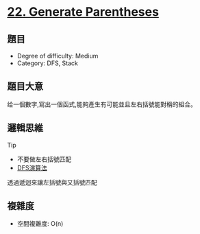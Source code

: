 # [22. Generate Parentheses](https://leetcode.com/problems/generate-parentheses/)

## 題目
- Degree of difficulty: Medium
- Category: DFS, Stack

## 題目大意
给一個數字,寫出一個函式,能夠產生有可能並且左右括號能對稱的組合。

## 邏輯思維
Tip
* 不要做左右括號匹配
* [DFS演算法](https://ithelp.ithome.com.tw/articles/10237752)

透過遞迴來讓左括號與又括號匹配

## 複雜度
- 空間複雜度: O(n)